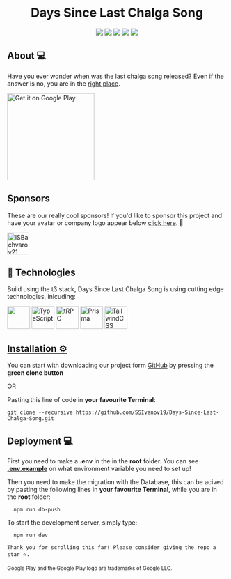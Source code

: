 <div align = "center">
  <h1>Days Since Last Chalga Song</h1>
</div>

<div align = "center">
  <img src = "https://img.shields.io/github/languages/count/ssivanov19/Days-Since-Last-Chalga-Song?style=for-the-badge">
  <img src = "https://img.shields.io/github/contributors/ssivanov19/Days-Since-Last-Chalga-Song?style=for-the-badge">
  <img src = "https://img.shields.io/github/repo-size/ssivanov19/Days-Since-Last-Chalga-Song?style=for-the-badge">
  <img src = "https://img.shields.io/github/last-commit/ssivanov19/Days-Since-Last-Chalga-Song?style=for-the-badge">
  <img src = "https://img.shields.io/github/languages/top/ssivanov19/Days-Since-Last-Chalga-Song?style=for-the-badge">
</div>

## About 💻 <a name = "about"></a>
Have you ever wonder when was the last chalga song released? Even if the answer is no, you are in the [right place](https://days-since-last-chalga-song.vercel.app/).

<a href='https://play.google.com/store/apps/details?id=com.salamnapromociya.dayssincelastchalgasong&pcampaignid=pcampaignidMKT-Other-global-all-co-prtnr-py-PartBadge-Mar2515-1' target="_blank"><img alt='Get it on Google Play' src='https://play.google.com/intl/en_us/badges/static/images/badges/en_badge_web_generic.png' width=200/>
</a>

## Sponsors

These are our really cool sponsors! If you'd like to sponsor this project and have your avatar or company logo appear below <a href="https://github.com/sponsors/SSIvanov19" target="_blank">click here</a>. 💖

<!-- sponsors --><a href="https://github.com/ISBachvarov21"><img src="https://images.weserv.nl/?url=https://github.com/ISBachvarov21.png?v=4&h=50&w=50&fit=cover&mask=circle&maxage=7d" width="50px" alt="ISBachvarov21" /></a><!-- sponsors -->


## 🔧 Technologies
Build using the t3 stack, Days Since Last Chalga Song is using cutting edge technologies, inlcuding:
  <p align="left"> 
  <a href="https://nextjs.org/" alt="NextJS"/><img src="https://upload.wikimedia.org/wikipedia/commons/thumb/8/8e/Nextjs-logo.svg/207px-Nextjs-logo.svg.png" height=52/></a>
  <a href="https://www.typescriptlang.org/"><img src="https://upload.wikimedia.org/wikipedia/commons/thumb/4/4c/Typescript_logo_2020.svg/1200px-Typescript_logo_2020.svg.png" alt="TypeScript" height=52/></a>
  <a href="https://trpc.io/"><img src="https://user-images.githubusercontent.com/63718744/204143807-531b6ad5-b8af-45b1-af30-15cb6b9c52d4.png" alt="tRPC" height=52 /></a>
    <a href="https://www.prisma.io/"><img src="https://user-images.githubusercontent.com/63718744/204143873-e6cb3163-af53-4e93-912b-eb61f85797c7.png" alt="Prisma" height=52 /></a>
    <a href="https://tailwindcss.com/"><img src="https://user-images.githubusercontent.com/63718744/204143913-69933211-171c-48a8-ad6c-e686fe3b757e.png" alt="TailwindCSS" height=52 />
  </p> 

## Installation ⚙ <a name = "installation"></a>

You can start with downloading our project form [GitHub](https://github.com/SSIvanov19/Days-Since-Last-Chalga-Song/archive/refs/heads/master.zip) by pressing the **green clone button**

OR

Pasting this line of code in **your favourite Terminal**:

```
git clone --recursive https://github.com/SSIvanov19/Days-Since-Last-Chalga-Song.git
```

## Deployment 💻
First you need to make a **.env** in the in the **root** folder. You can see [**.env.example**](https://github.com/SSIvanov19/Days-Since-Last-Chalga-Song/blob/main/.env.example) on what environment variable you need to set up!

Then you need to make the migration with the Database, this can be acived by pasting the following lines in **your favourite Terminal**, while you are in the **root** folder:
```
  npm run db-push
```

To start the development server, simply type:
```
  npm run dev
```

```
Thank you for scrolling this far! Please consider giving the repo a star ⭐.
```

<sub>Google Play and the Google Play logo are trademarks of Google LLC.</sub>
